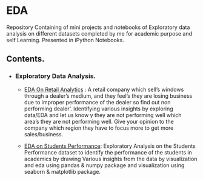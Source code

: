 # EDA
Repository Containing of mini projects and notebooks of Exploratory data analysis on different datasets completed by me for academic purpose and self Learning. Presented in iPython Notebooks.

## Contents.
- ### Exploratory Data Analysis.


     - [EDA On Retail Analytics](https://github.com/VikasHM66/EDA/blob/main/EDA%20-%20Retail%20Analytics) : A retail company which sell’s windows through a dealer’s medium, and they feel’s they are losing business due to improper performance of the dealer so find out non performing dealer’. Identifying various insights by exploring data/EDA and let us know y they are not performing well which area’s they are not performing well. Give your opinion to the company which region they have to focus more to get more sales/business.

     - [EDA on Students Performance](https://github.com/VikasHM66/EDA/blob/main/EDA%20%20-%20ACTIVITY%2001.ipynb): Exploratory Analysis on the Students Performance dataset to identify the performance of the students in academics by drawing Various insights from the data by visualization and eda using pandas & numpy package and visualization using seaborn & matplotlib package.

     


